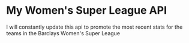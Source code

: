 # My Women's Super League API

I will constantly update this api to promote the most recent stats for the teams in the Barclays Women's Super League
